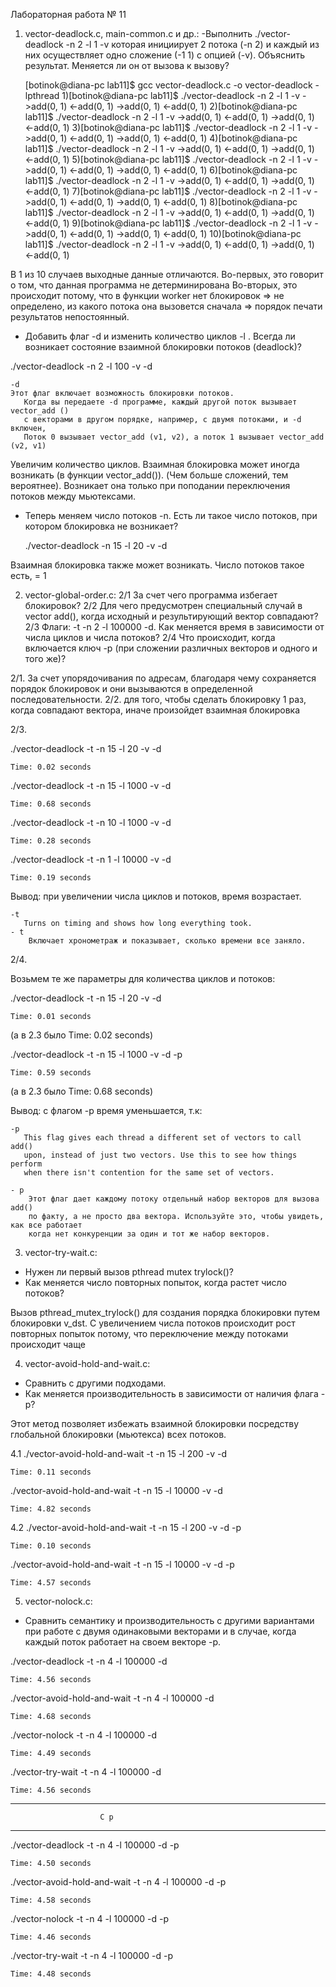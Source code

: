 Лабораторная работа № 11
1)  vector-deadlock.c,  main-common.c и др.:
-Выполнить  ./vector-deadlock -n 2 -l 1 -v
которая инициирует 2 потока  (-n 2) и каждый из них осуществляет одно  сложение (-1 1) с опцией (-v).
Объяснить результат. Меняется ли он от вызова к вызову? 


    [botinok@diana-pc lab11]$ gcc vector-deadlock.c -o vector-deadlock -lpthread
    1)[botinok@diana-pc lab11]$ ./vector-deadlock -n 2 -l 1 -v
    ->add(0, 1)
    <-add(0, 1)
                  ->add(0, 1)
                  <-add(0, 1)
    2)[botinok@diana-pc lab11]$ ./vector-deadlock -n 2 -l 1 -v
    ->add(0, 1)
    <-add(0, 1)
                  ->add(0, 1)
                  <-add(0, 1)
    3)[botinok@diana-pc lab11]$ ./vector-deadlock -n 2 -l 1 -v
    ->add(0, 1)
    <-add(0, 1)
                  ->add(0, 1)
                  <-add(0, 1)
    4)[botinok@diana-pc lab11]$ ./vector-deadlock -n 2 -l 1 -v
    ->add(0, 1)
    <-add(0, 1)
                  ->add(0, 1)
                  <-add(0, 1)
    5)[botinok@diana-pc lab11]$ ./vector-deadlock -n 2 -l 1 -v
    ->add(0, 1)
    <-add(0, 1)
                  ->add(0, 1)
                  <-add(0, 1)
    6)[botinok@diana-pc lab11]$ ./vector-deadlock -n 2 -l 1 -v
    ->add(0, 1)
    <-add(0, 1)
                  ->add(0, 1)
                  <-add(0, 1)
    7)[botinok@diana-pc lab11]$ ./vector-deadlock -n 2 -l 1 -v
    ->add(0, 1)
    <-add(0, 1)
                  ->add(0, 1)
                  <-add(0, 1)
    8)[botinok@diana-pc lab11]$ ./vector-deadlock -n 2 -l 1 -v
                  ->add(0, 1)
                  <-add(0, 1)
    ->add(0, 1)
    <-add(0, 1)
    9)[botinok@diana-pc lab11]$ ./vector-deadlock -n 2 -l 1 -v
    ->add(0, 1)
    <-add(0, 1)
                  ->add(0, 1)
                  <-add(0, 1)
    10)[botinok@diana-pc lab11]$ ./vector-deadlock -n 2 -l 1 -v
    ->add(0, 1)
    <-add(0, 1)
                  ->add(0, 1)
                  <-add(0, 1)

В 1 из 10 случаев выходные данные отличаются.
Во-первых, это говорит о том, что данная программа не детерминирована 
Во-вторых, это происходит потому, что в функции worker нет блокировок => не определено, 
из какого потока она вызовется сначала => порядок печати результатов непостоянный.


- Добавить флаг  -d и изменить количество циклов  -l .
Всегда ли возникает состояние взаимной блокировки потоков (deadlock)?

./vector-deadlock -n 2 -l 100 -v -d

    -d
    Этот флаг включает возможность блокировки потоков.
       Когда вы передаете -d программе, каждый другой поток вызывает vector_add ()
       с векторами в другом порядке, например, с двумя потоками, и -d включен,
       Поток 0 вызывает vector_add (v1, v2), а поток 1 вызывает vector_add (v2, v1)
    
Увеличим количество циклов. Взаимная блокировка может иногда возникать 
(в функции vector_add()). (Чем больше сложений, тем вероятнее).
Возникает она только при поподании переключения потоков между мьютексами.

- Теперь меняем число потоков -n. Есть ли такое число потоков, при котором блокировка не возникает?

    
    ./vector-deadlock -n 15 -l 20 -v -d

Взаимная блокировка также может возникать.
Число потоков такое есть, = 1


2.  vector-global-order.c:
2/1 За счет чего программа избегает блокировок? 
2/2 Для чего предусмотрен специальный случай в vector add(), когда исходный и результирующий вектор совпадают?
2/3 Флаги: -t -n 2 -l 100000 -d. Как меняется время в зависимости от числа циклов и числа потоков?
2/4 Что происходит, когда включается ключ -p (при сложении различных векторов и одного и того же)?

2/1. За счет упорядочивания по адресам, благодаря чему сохраняется порядок блокировок и
они вызываются в определенной последовательности.
2/2. для того, чтобы сделать блокировку 1 раз, когда совпадают вектора, иначе
произойдет взаимная блокировка

2/3.

./vector-deadlock -t -n 15 -l 20 -v -d
    
    Time: 0.02 seconds

./vector-deadlock -t -n 15 -l 1000 -v -d
    
    Time: 0.68 seconds

./vector-deadlock -t -n 10 -l 1000 -v -d

    Time: 0.28 seconds

./vector-deadlock -t -n 1 -l 10000 -v -d

    Time: 0.19 seconds

Вывод: при увеличении числа циклов и потоков, время возрастает.

    -t
       Turns on timing and shows how long everything took.
    - t
        Включает хронометраж и показывает, сколько времени все заняло.

2/4.

Возьмем те же параметры для количества циклов и потоков:

./vector-deadlock -t -n 15 -l 20 -v -d

    Time: 0.01 seconds
(а в 2.3 было Time: 0.02 seconds)

./vector-deadlock -t -n 15 -l 1000 -v -d -p

    Time: 0.59 seconds
(а в 2.3 было Time: 0.68 seconds)

Вывод: с флагом -p время уменьшается, т.к:

    -p
       This flag gives each thread a different set of vectors to call add()
       upon, instead of just two vectors. Use this to see how things perform
       when there isn't contention for the same set of vectors.   
       
    - p
        Этот флаг дает каждому потоку отдельный набор векторов для вызова add()
        по факту, а не просто два вектора. Используйте это, чтобы увидеть, как все работает
        когда нет конкуренции за один и тот же набор векторов.   

3. vector-try-wait.c: 
- Нужен ли первый вызов  pthread mutex trylock()?
- Как меняется число повторных попыток, когда растет число потоков?


Вызов pthread_mutex_trylock() для создания порядка блокировки путем блокировки v_dst.
С увеличением числа потоков происходит рост повторных попыток потому, что
переключение между потоками происходит чаще 


4.  vector-avoid-hold-and-wait.c: 
- Сравнить с другими подходами.
- Как меняется производительность в зависимости от наличия флага -p?

Этот метод позволяет избежать взаимной блокировки посредству глобальной блокировки (мьютекса) 
всех потоков.  
 
4.1 
 ./vector-avoid-hold-and-wait -t -n 15 -l 200 -v -d
    
    Time: 0.11 seconds

 ./vector-avoid-hold-and-wait  -t -n 15 -l 10000 -v -d
    
    Time: 4.82 seconds

4.2
 ./vector-avoid-hold-and-wait  -t -n 15 -l 200 -v -d -p
    
    Time: 0.10 seconds

 ./vector-avoid-hold-and-wait  -t -n 15 -l 10000 -v -d -p
    
    Time: 4.57 seconds


5.  vector-nolock.c:
- Сравнить семантику и производительность с другими вариантами при работе 
с двумя одинаковыми векторами и в случае, когда каждый поток работает на своем векторе  -p.

./vector-deadlock -t -n 4 -l 100000 -d 
    
    Time: 4.56 seconds
    
./vector-avoid-hold-and-wait -t -n 4 -l 100000 -d

    Time: 4.68 seconds

./vector-nolock  -t -n 4 -l 100000 -d

    Time: 4.49 seconds

./vector-try-wait  -t -n 4 -l 100000 -d

    Time: 4.56 seconds

________________________________________________________
                        C p
________________________________________________________

./vector-deadlock -t -n 4 -l 100000 -d -p
    
    Time: 4.50 seconds
    
./vector-avoid-hold-and-wait -t -n 4 -l 100000 -d -p

    Time: 4.58 seconds

./vector-nolock  -t -n 4 -l 100000 -d -p
    
    Time: 4.46 seconds

./vector-try-wait  -t -n 4 -l 100000 -d -p

    Time: 4.48 seconds
